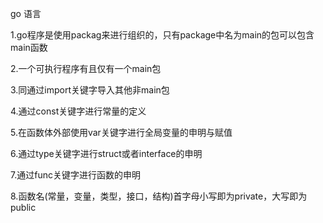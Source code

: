go 语言

1.go程序是使用packag来进行组织的，只有package中名为main的包可以包含main函数

2.一个可执行程序有且仅有一个main包

3.同通过import关键字导入其他非main包

4.通过const关键字进行常量的定义

5.在函数体外部使用var关键字进行全局变量的申明与赋值

6.通过type关键字进行struct或者interface的申明

7.通过func关键字进行函数的申明

8.函数名(常量，变量，类型，接口，结构)首字母小写即为private，大写即为public